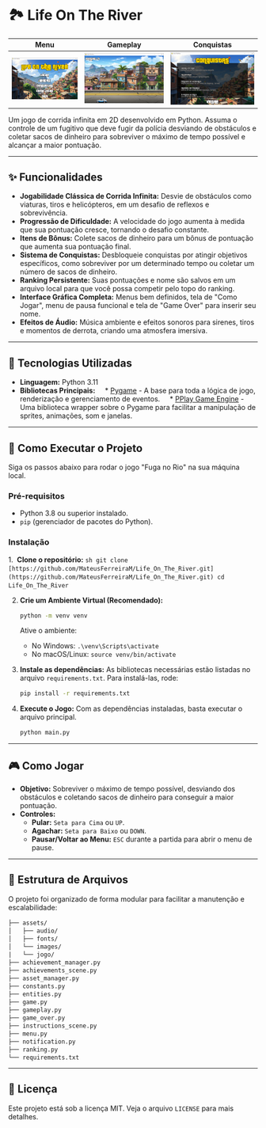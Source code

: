 # 🏞️ Life On The River

| Menu | Gameplay | Conquistas |
|:---:|:---:|:---:|
| ![Tela de Menu](Assets/Jogo/menu.png) | ![Gameplay](Assets/Jogo/gameplay.png) | ![Tela de Conquistas](Assets/Jogo/conquistas.png) |

Um jogo de corrida infinita em 2D desenvolvido em Python. Assuma o controle de um fugitivo que deve fugir da polícia desviando de obstáculos e coletar sacos de dinheiro para sobreviver o máximo de tempo possível e alcançar a maior pontuação.

---

## ✨ Funcionalidades

* **Jogabilidade Clássica de Corrida Infinita:** Desvie de obstáculos como viaturas, tiros e helicópteros, em um desafio de reflexos e sobrevivência.
* **Progressão de Dificuldade:** A velocidade do jogo aumenta à medida que sua pontuação cresce, tornando o desafio constante.
* **Itens de Bônus:** Colete sacos de dinheiro para um bônus de pontuação que aumenta sua pontuação final.
* **Sistema de Conquistas:** Desbloqueie conquistas por atingir objetivos específicos, como sobreviver por um determinado tempo ou coletar um número de sacos de dinheiro.
* **Ranking Persistente:** Suas pontuações e nome são salvos em um arquivo local para que você possa competir pelo topo do ranking.
* **Interface Gráfica Completa:** Menus bem definidos, tela de "Como Jogar", menu de pausa funcional e tela de "Game Over" para inserir seu nome.
* **Efeitos de Áudio:** Música ambiente e efeitos sonoros para sirenes, tiros e momentos de derrota, criando uma atmosfera imersiva.

---

## 🔧 Tecnologias Utilizadas

* **Linguagem:** Python 3.11
* **Bibliotecas Principais:**
    * [Pygame](https://www.pygame.org/) - A base para toda a lógica de jogo, renderização e gerenciamento de eventos.
    * [PPlay Game Engine](http://www2.ic.uff.br/pplay/) - Uma biblioteca wrapper sobre o Pygame para facilitar a manipulação de sprites, animações, som e janelas.

---

## 🚀 Como Executar o Projeto

Siga os passos abaixo para rodar o jogo "Fuga no Rio" na sua máquina local.

### Pré-requisitos

* Python 3.8 ou superior instalado.
* `pip` (gerenciador de pacotes do Python).

### Instalação

1.  **Clone o repositório:**
    ```sh
    git clone [https://github.com/MateusFerreiraM/Life_On_The_River.git](https://github.com/MateusFerreiraM/Life_On_The_River.git)
    cd Life_On_The_River
    ```

2.  **Crie um Ambiente Virtual (Recomendado):**
    ```sh
    python -m venv venv
    ```
    Ative o ambiente:
    * No Windows: `.\venv\Scripts\activate`
    * No macOS/Linux: `source venv/bin/activate`

3.  **Instale as dependências:**
    As bibliotecas necessárias estão listadas no arquivo `requirements.txt`. Para instalá-las, rode:
    ```sh
    pip install -r requirements.txt
    ```

4.  **Execute o Jogo:**
    Com as dependências instaladas, basta executar o arquivo principal.
    ```sh
    python main.py
    ```

---

## 🎮 Como Jogar

* **Objetivo:** Sobreviver o máximo de tempo possível, desviando dos obstáculos e coletando sacos de dinheiro para conseguir a maior pontuação.
* **Controles:**
    * **Pular:** `Seta para Cima` ou `UP`.
    * **Agachar:** `Seta para Baixo` ou `DOWN`.
    * **Pausar/Voltar ao Menu:** `ESC` durante a partida para abrir o menu de pause.

---

## 📂 Estrutura de Arquivos

O projeto foi organizado de forma modular para facilitar a manutenção e escalabilidade:

```
├── assets/
│   ├── audio/
│   ├── fonts/
│   └── images/
|   └── jogo/
├── achievement_manager.py
├── achievements_scene.py
├── asset_manager.py
├── constants.py
├── entities.py
├── game.py
├── gameplay.py
├── game_over.py
├── instructions_scene.py
├── menu.py
├── notification.py
├── ranking.py
└── requirements.txt

```
---

## 📄 Licença

Este projeto está sob a licença MIT. Veja o arquivo `LICENSE` para mais detalhes.
